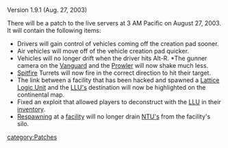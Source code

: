 Version 1.9.1 (Aug. 27, 2003)

There will be a patch to the live servers at 3 AM Pacific on August 27, 2003. It will contain the following items:

- Drivers will gain control of vehicles coming off the creation pad
  sooner.
- Air vehicles will move off of the vehicle creation pad quicker.
- Vehicles will no longer drift when the driver hits Alt-R. \*The
  gunner camera on the [Vanguard](../Vanguard.md) and the
  [Prowler](../Prowler.md) will now shake much less.
- [Spitfire](Spitfire.md) Turrets will now fire in the correct
  direction to hit their target.
- The link between a facility that has been hacked and spawned a
  [Lattice Logic Unit](../Lattice_Logic_Unit.md) and the
  [LLU's](../LLU.md) destination will now be highlighted on the
  continental map.
- Fixed an exploit that allowed players to deconstruct with the
  [LLU](../LLU.md) in their [inventory](Inventory.md).
- [Respawning](../Respawn.md) at a
  [facility](Facility.md) will no longer drain
  [NTU's](../NTU.md) from the facility's silo.

[category:Patches](category:Patches.md)
